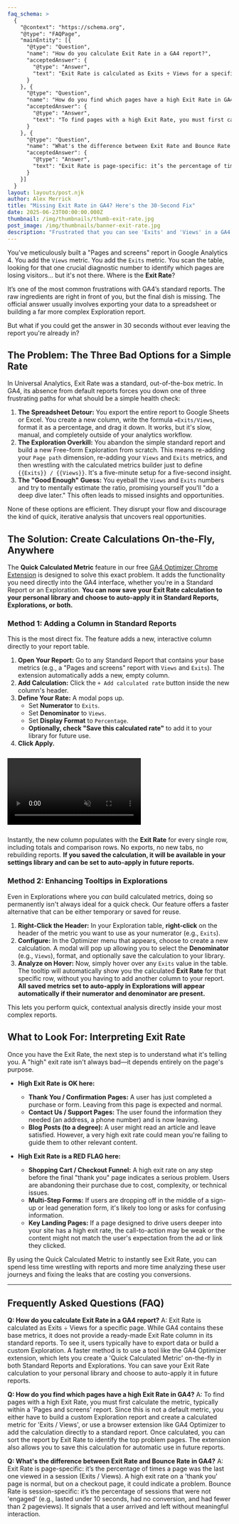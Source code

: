 ```yaml
---
faq_schema: >
  {
    "@context": "https://schema.org",
    "@type": "FAQPage",
    "mainEntity": [{
      "@type": "Question",
      "name": "How do you calculate Exit Rate in a GA4 report?",
      "acceptedAnswer": {
        "@type": "Answer",
        "text": "Exit Rate is calculated as Exits ÷ Views for a specific page. While GA4 contains these base metrics, it does not provide a ready-made Exit Rate column in its standard reports. To see it, users typically have to export data or build a custom Exploration. A faster method is to use a tool like the GA4 Optimizer extension, which lets you create a 'Quick Calculated Metric' on-the-fly in both Standard Reports and Explorations."
      }
    }, {
      "@type": "Question",
      "name": "How do you find which pages have a high Exit Rate in GA4?",
      "acceptedAnswer": {
        "@type": "Answer",
        "text": "To find pages with a high Exit Rate, you must first calculate the metric, typically within a 'Pages and screens' report. Since this is not a default metric, you either have to build a custom Exploration report and create a calculated metric for 'Exits / Views', or use a browser extension to add the calculation directly to a standard report. Once calculated, you can sort the report by Exit Rate to identify the top problem pages."
      }
    }, {
      "@type": "Question",
      "name": "What's the difference between Exit Rate and Bounce Rate in GA4?",
      "acceptedAnswer": {
        "@type": "Answer",
        "text": "Exit Rate is page-specific: it’s the percentage of times a page was the last one viewed in a session (Exits / Views). A high exit rate on a 'thank you' page is normal, but on a checkout page, it could indicate a problem. Bounce Rate is session-specific: it’s the percentage of sessions that were not 'engaged' (e.g., lasted under 10 seconds, had no conversion, and had fewer than 2 pageviews). It signals that a user arrived and left without meaningful interaction."
      }
    }]
  }
layout: layouts/post.njk
author: Alex Merrick
title: "Missing Exit Rate in GA4? Here's the 30-Second Fix"
date: 2025-06-23T00:00:00.000Z
thumbnail: /img/thumbnails/thumb-exit-rate.jpg
post_image: /img/thumbnails/banner-exit-rate.jpg
description: "Frustrated that you can see 'Exits' and 'Views' in a GA4 report but not 'Exit Rate'? Learn how to create custom calculated metrics on-the-fly without leaving the page."
---
```

You've meticulously built a "Pages and screens" report in Google Analytics 4. You add the `Views` metric. You add the `Exits` metric. You scan the table, looking for that one crucial diagnostic number to identify which pages are losing visitors... but it's not there. Where is the **Exit Rate**?

It’s one of the most common frustrations with GA4’s standard reports. The raw ingredients are right in front of you, but the final dish is missing. The official answer usually involves exporting your data to a spreadsheet or building a far more complex Exploration report.

But what if you could get the answer in 30 seconds without ever leaving the report you're already in?

## The Problem: The Three Bad Options for a Simple Rate

In Universal Analytics, Exit Rate was a standard, out-of-the-box metric. In GA4, its absence from default reports forces you down one of three frustrating paths for what should be a simple health check:

1.  **The Spreadsheet Detour:** You export the entire report to Google Sheets or Excel. You create a new column, write the formula `=Exits/Views`, format it as a percentage, and drag it down. It works, but it's slow, manual, and completely outside of your analytics workflow.
2.  **The Exploration Overkill:** You abandon the simple standard report and build a new Free-form Exploration from scratch. This means re-adding your `Page path` dimension, re-adding your `Views` and `Exits` metrics, and then wrestling with the calculated metrics builder just to define `{{Exits}} / {{Views}}`. It's a five-minute setup for a five-second insight.
3.  **The "Good Enough" Guess:** You eyeball the `Views` and `Exits` numbers and try to mentally estimate the ratio, promising yourself you'll "do a deep dive later." This often leads to missed insights and opportunities.

None of these options are efficient. They disrupt your flow and discourage the kind of quick, iterative analysis that uncovers real opportunities.

## The Solution: Create Calculations On-the-Fly, Anywhere

The **Quick Calculated Metric** feature in our free [GA4 Optimizer Chrome Extension](https://chromewebstore.google.com/detail/ga4-optimizer/hlldjkhoepkephgaeifgbelgchncfnjj?utm_source=gaoptimizer.com&utm_medium=website&utm_campaign=blog_exit_rate_guide) is designed to solve this exact problem. It adds the functionality you need directly into the GA4 interface, whether you're in a Standard Report or an Exploration. **You can now save your Exit Rate calculation to your personal library and choose to auto-apply it in Standard Reports, Explorations, or both.**

### Method 1: Adding a Column in Standard Reports

This is the most direct fix. The feature adds a new, interactive column directly to your report table.

1.  **Open Your Report:** Go to any Standard Report that contains your base metrics (e.g., a "Pages and screens" report with `Views` and `Exits`). The extension automatically adds a new, empty column.
2.  **Add Calculation:** Click the `+ Add calculated rate` button inside the new column's header.
3.  **Define Your Rate:** A modal pops up.
    *   Set **Numerator** to `Exits`.
    *   Set **Denominator** to `Views`.
    *   Set **Display Format** to `Percentage`.
    *   **Optionally, check "Save this calculated rate"** to add it to your library for future use.
4.  **Click Apply.**

<div class="feature-video-container" data-video-name="QuickCalculatedMetric" style="max-width: 700px; margin: 25px auto;">
    <video autoplay loop muted playsinline>
        <source src="/mp4/quick_calculated_metric.mp4" type="video/mp4">
    </video>
    <div class="play-icon-overlay"></div>
</div>

Instantly, the new column populates with the **Exit Rate** for every single row, including totals and comparison rows. No exports, no new tabs, no rebuilding reports. **If you saved the calculation, it will be available in your settings library and can be set to auto-apply in future reports.**

### Method 2: Enhancing Tooltips in Explorations

Even in Explorations where you *can* build calculated metrics, doing so permanently isn't always ideal for a quick check. Our feature offers a faster alternative that can be either temporary or saved for reuse.

1.  **Right-Click the Header:** In your Exploration table, **right-click** on the header of the metric you want to use as your numerator (e.g., `Exits`).
2.  **Configure:** In the Optimizer menu that appears, choose to create a new calculation. A modal will pop up allowing you to select the **Denominator** (e.g., `Views`), format, and optionally save the calculation to your library.
3.  **Analyze on Hover:** Now, simply hover over any `Exits` value in the table. The tooltip will automatically show you the calculated **Exit Rate** for that specific row, without you having to add another column to your report. **All saved metrics set to auto-apply in Explorations will appear automatically if their numerator and denominator are present.**

This lets you perform quick, contextual analysis directly inside your most complex reports.

## What to Look For: Interpreting Exit Rate

Once you have the Exit Rate, the next step is to understand what it's telling you. A "high" exit rate isn't always bad—it depends entirely on the page's purpose.

*   **High Exit Rate is OK here:**
    *   **Thank You / Confirmation Pages:** A user has just completed a purchase or form. Leaving from this page is expected and normal.
    *   **Contact Us / Support Pages:** The user found the information they needed (an address, a phone number) and is now leaving.
    *   **Blog Posts (to a degree):** A user might read an article and leave satisfied. However, a very high exit rate could mean you're failing to guide them to other relevant content.

*   **High Exit Rate is a RED FLAG here:**
    *   **Shopping Cart / Checkout Funnel:** A high exit rate on any step before the final "thank you" page indicates a serious problem. Users are abandoning their purchase due to cost, complexity, or technical issues.
    *   **Multi-Step Forms:** If users are dropping off in the middle of a sign-up or lead generation form, it's likely too long or asks for confusing information.
    *   **Key Landing Pages:** If a page designed to drive users deeper into your site has a high exit rate, the call-to-action may be weak or the content might not match the user's expectation from the ad or link they clicked.

By using the Quick Calculated Metric to instantly see Exit Rate, you can spend less time wrestling with reports and more time analyzing these user journeys and fixing the leaks that are costing you conversions.

---

## **Frequently Asked Questions (FAQ)**

**Q: How do you calculate Exit Rate in a GA4 report?**
A: Exit Rate is calculated as Exits ÷ Views for a specific page. While GA4 contains these base metrics, it does not provide a ready-made Exit Rate column in its standard reports. To see it, users typically have to export data or build a custom Exploration. A faster method is to use a tool like the GA4 Optimizer extension, which lets you create a 'Quick Calculated Metric' on-the-fly in both Standard Reports and Explorations. You can save your Exit Rate calculation to your personal library and choose to auto-apply it in future reports.

**Q: How do you find which pages have a high Exit Rate in GA4?**
A: To find pages with a high Exit Rate, you must first calculate the metric, typically within a 'Pages and screens' report. Since this is not a default metric, you either have to build a custom Exploration report and create a calculated metric for 'Exits / Views', or use a browser extension like GA4 Optimizer to add the calculation directly to a standard report. Once calculated, you can sort the report by Exit Rate to identify the top problem pages. The extension also allows you to save this calculation for automatic use in future reports.

**Q: What's the difference between Exit Rate and Bounce Rate in GA4?**
A: Exit Rate is page-specific: it’s the percentage of times a page was the last one viewed in a session (Exits / Views). A high exit rate on a 'thank you' page is normal, but on a checkout page, it could indicate a problem. Bounce Rate is session-specific: it’s the percentage of sessions that were not 'engaged' (e.g., lasted under 10 seconds, had no conversion, and had fewer than 2 pageviews). It signals that a user arrived and left without meaningful interaction.